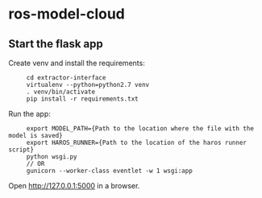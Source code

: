 # ros-model-cloud

## Start the flask app

Create venv and install the requirements:

```shell
     cd extractor-interface
     virtualenv --python=python2.7 venv
     . venv/bin/activate
     pip install -r requirements.txt
```

Run the app:

```shell
     export MODEL_PATH={Path to the location where the file with the model is saved}
     export HAROS_RUNNER={Path to the location of the haros runner script}
     python wsgi.py
     // OR
     gunicorn --worker-class eventlet -w 1 wsgi:app
```

Open http://127.0.0.1:5000 in a browser.
